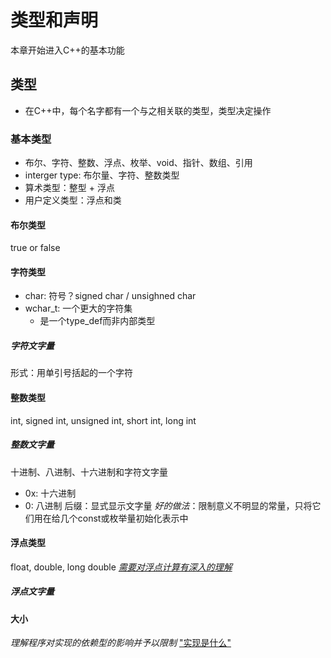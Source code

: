 # 类型和声明
本章开始进入C++的基本功能
## 类型
- 在C++中，每个名字都有一个与之相关联的类型，类型决定操作

### 基本类型
- 布尔、字符、整数、浮点、枚举、void、指针、数组、引用
- interger type: 布尔量、字符、整数类型
- 算术类型：整型 + 浮点
- 用户定义类型：浮点和类
#### 布尔类型
true or false
#### 字符类型
- char: 符号？signed char / unsighned char
- wchar_t: 一个更大的字符集
    - 是一个type_def而非内部类型
##### 字符文字量
形式：用单引号括起的一个字符
#### 整数类型
int, signed int, unsigned int, short int, long int
##### 整数文字量
十进制、八进制、十六进制和字符文字量
- 0x: 十六进制
- 0: 八进制
后缀：显式显示文字量
*好的做法*：限制意义不明显的常量，只将它们用在给几个const或枚举量初始化表示中
#### 浮点类型
float, double, long double
[*需要对浮点计算有深入的理解*](extra/浮点数.md)
##### 浮点文字量
#### 大小
*理解程序对实现的依赖型的影响并予以限制*
["实现是什么"](extra/实现.md)

